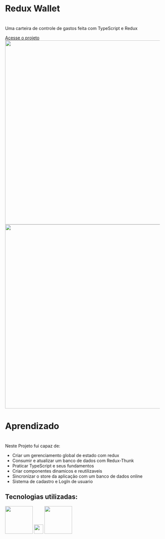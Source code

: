 
### <h1>Redux Wallet<h1/> 
Uma carteira de controle de gastos feita com TypeScript e Redux

<a target="_blank" href="https://redux-thunk-wallet-breno.vercel.app/">
  Acesse o projeto
</a>
  
<img src="https://user-images.githubusercontent.com/94801880/180043587-64ba3fd4-263e-494e-8a4c-d1e381fc28a6.png" width=600>
<img src="https://user-images.githubusercontent.com/94801880/180043746-906c0b18-c6a5-47ad-a535-ab2876cc92b5.png" width=600>
 
  
 
  ### <h1>Aprendizado<h1>
  Neste Projeto fui capaz de:
  - Criar um gerenciamento global de estado com redux
  - Consumir e atualizar um banco de dados com Redux-Thunk
  - Praticar TypeScript e seus fundamentos
  - Criar componentes dinamicos e reutilizaveis
  - Sincronizar o store da aplicação com um banco de dados online
  - Sistema de cadastro e LogIn de usuario

## Tecnologias utilizadas:
<a href="https://www.reactnative.com/"><img src="https://user-images.githubusercontent.com/94801880/155344948-f9d6a2ce-f0a3-498b-9c42-b4c0631c967c.png" width=90></a>
<a href="https://www.javascript.com/"><img src="https://user-images.githubusercontent.com/94801880/176779047-c064cae2-2e04-41a8-b20b-4a96cf7d9e23.png" width=30 height=30></a>
<a href="https://styled-components.com/"><img src="https://user-images.githubusercontent.com/94801880/152538254-c2893779-4869-4474-9997-96ad488c6ae7.png" width=90></a>
